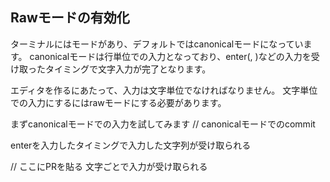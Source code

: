 ## Rawモードの有効化
ターミナルにはモードがあり、デフォルトではcanonicalモードになっています。
canonicalモードは行単位での入力となっており、enter(<LF>, <CR>)などの入力を受け取ったタイミングで文字入力が完了となります。

エディタを作るにあたって、入力は文字単位でなければなりません。
文字単位での入力にするにはrawモードにする必要があります。

まずcanonicalモードでの入力を試してみます
// canonicalモードでのcommit

enterを入力したタイミングで入力した文字列が受け取られる

// ここにPRを貼る
文字ごとで入力が受け取られる
